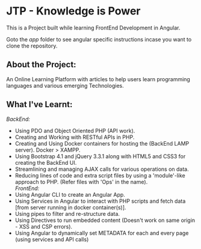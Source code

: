 # JTP - Knowledge is Power

This is a Project built while learning FrontEnd Development in Angular.

Goto the <i>app</i> folder to see angular specific instructions incase you want to clone the repository.

## About the Project:

An Online Learning Platform with articles to help users learn programming languages and various emerging Technologies.

## What I've Learnt:
<em>BackEnd:</em>
- Using PDO and Object Oriented PHP (API work).
- Creating and Working with RESTful APIs in PHP.
- Creating and Using Docker containers for hosting the (BackEnd LAMP server). Docker > XAMPP.
- Using Bootstrap 4.1 and jQuery 3.3.1 along with HTML5 and CSS3 for creating the BackEnd UI.
- Streamlining and managing AJAX calls for various operations on data.
- Reducing lines of code and extra script files by using a 'module'-like approach to PHP. (Refer files with 'Ops' in the name).<br>
<em>FrontEnd:</em>
- Using Angular CLI to create an Angular App.
- Using Services in Angular to interact with PHP scripts and fetch data [from server running in docker container(s)].
- Using pipes to filter and re-structure data.
- Using Directives to run embedded content (Doesn't work on same origin - XSS and CSP errors).
- Using Angular to dynamically set METADATA for each and every page (using services and API calls)
